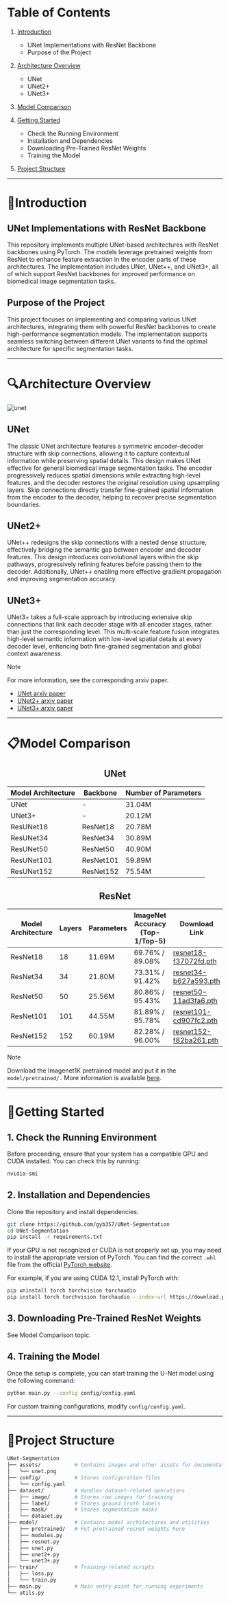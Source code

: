 # Table of Contents

1. [Introduction](#Introduction)
     * UNet Implementations with ResNet Backbone
     * Purpose of the Project
     
2. [Architecture Overview](#Architecture-Overview)
     * UNet
     * UNet2+
     * UNet3+

3. [Model Comparison](#Model-Comparison)

4. [Getting Started](#Getting-Started)
     * Check the Running Environment
     * Installation and Dependencies
     * Downloading Pre-Trained ResNet Weights
     * Training the Model
5. [Project Structure](#Project-Structure)


*****


# 📑Introduction

## UNet Implementations with ResNet Backbone
This repository implements multiple UNet-based architectures with ResNet backbones using PyTorch. The models leverage pretrained weights from ResNet to enhance feature extraction in the encoder parts of these architectures. The implementation includes UNet, UNet++, and UNet3+, all of which support ResNet backbones for improved performance on biomedical image segmentation tasks.

## Purpose of the Project
This project focuses on implementing and comparing various UNet architectures, integrating them with powerful ResNet backbones to create high-performance segmentation models. The implementation supports seamless switching between different UNet variants to find the optimal architecture for specific segmentation tasks.


*****


# 🔍Architecture Overview

![unet](assets/unet.png)

## UNet
The classic UNet architecture features a symmetric encoder-decoder structure with skip connections, allowing it to capture contextual information while preserving spatial details. This design makes UNet effective for general biomedical image segmentation tasks. The encoder progressively reduces spatial dimensions while extracting high-level features, and the decoder restores the original resolution using upsampling layers. Skip connections directly transfer fine-grained spatial information from the encoder to the decoder, helping to recover precise segmentation boundaries.

## UNet2+
UNet++ redesigns the skip connections with a nested dense structure, effectively bridging the semantic gap between encoder and decoder features. This design introduces convolutional layers within the skip pathways, progressively refining features before passing them to the decoder. Additionally, UNet++ enabling more effective gradient propagation and improving segmentation accuracy.

## UNet3+
UNet3+ takes a full-scale approach by introducing extensive skip connections that link each decoder stage with all encoder stages, rather than just the corresponding level. This multi-scale feature fusion integrates high-level semantic information with low-level spatial details at every decoder level, enhancing both fine-grained segmentation and global context awareness.

 > [!Note]
 > For more information, see the corresponding arxiv paper.
 > - [UNet arxiv paper](https://arxiv.org/abs/1505.04597)
 > - [UNet2+ arxiv paper](https://arxiv.org/abs/1807.10165)
 > - [UNet3+ arxiv paper](https://arxiv.org/abs/2004.08790)


*****


# 📋Model Comparison

<div align="center">

## UNet

| Model Architecture | Backbone  | Number of Parameters |
|--------------------|-----------|----------------------|
| UNet              | -         | 31.04M              |
| UNet3+            | -         | 20.12M              |
| ResUNet18         | ResNet18  | 20.78M              |
| ResUNet34         | ResNet34  | 30.89M              |
| ResUNet50         | ResNet50  | 40.90M              |
| ResUNet101        | ResNet101 | 59.89M              |
| ResUNet152        | ResNet152 | 75.54M              |

## ResNet

| Model Architecture | Layers | Parameters | ImageNet Accuracy (Top-1/Top-5) | Download Link |
|--------------------|--------|------------|---------------------------------|---------------|
| ResNet18         | 18     | 11.69M     | 69.76% / 89.08%                 | [resnet18-f37072fd.pth](https://download.pytorch.org/models/resnet18-f37072fd.pth) |
| ResNet34         | 34     | 21.80M     | 73.31% / 91.42%                 | [resnet34-b627a593.pth](https://download.pytorch.org/models/resnet34-b627a593.pth) |
| ResNet50         | 50     | 25.56M     | 80.86% / 95.43%                 | [resnet50-11ad3fa6.pth](https://download.pytorch.org/models/resnet50-11ad3fa6.pth) |
| ResNet101        | 101    | 44.55M     | 81.89% / 95.78%                 | [resnet101-cd907fc2.pth](https://download.pytorch.org/models/resnet101-cd907fc2.pth) |
| ResNet152        | 152    | 60.19M     | 82.28% / 96.00%                 | [resnet152-f82ba261.pth](https://download.pytorch.org/models/resnet152-f82ba261.pth) |

</div>

 > [!Note]
 > Download the Imagenet1K pretrained model and put it in the `model/pretrained/.`
 > More information is available [here](https://pytorch.org/vision/stable/_modules/torchvision/models/resnet.html).


*****


# 🔨Getting Started

## 1. Check the Running Environment
Before proceeding, ensure that your system has a compatible GPU and CUDA installed. You can check this by running:
```bash
nvidia-smi
```

## 2. Installation and Dependencies
Clone the repository and install dependencies:

```bash
git clone https://github.com/gyb357/UNet-Segmentation
cd UNet-Segmentation
pip install -r requirements.txt
```

If your GPU is not recognized or CUDA is not properly set up, you may need to install the appropriate version of PyTorch. You can find the correct `.whl` file from the official [PyTorch website](https://pytorch.org/get-started/previous-versions/).

For example, if you are using CUDA 12.1, install PyTorch with:

```bash
pip uninstall torch torchvision torchaudio
pip install torch torchvision torchaudio --index-url https://download.pytorch.org/whl/cu121
```

## 3. Downloading Pre-Trained ResNet Weights
See Model Comparison topic.

## 4. Training the Model
Once the setup is complete, you can start training the U-Net model using the following command:

```bash
python main.py --config config/config.yaml
```

For custom training configurations, modify `config/config.yaml`.


*****


# 📁Project Structure

```bash
UNet-Segmentation
├── assets/           # Contains images and other assets for documentation
│   └── unet.png
├── config/           # Stores configuration files
│   └── config.yaml
├── dataset/          # Handles dataset-related operations
│   ├── image/        # Stores raw images for training
│   ├── label/        # Stores ground truth labels
│   ├── mask/         # Stores segmentation masks
│   └── dataset.py
├── model/            # Contains model architectures and utilities
│   ├── pretrained/   # Put pretrained resnet weights here
│   ├── modules.py
│   ├── resnet.py
│   ├── unet.py
│   ├── unet2+.py
│   └── unet3+.py
├── train/            # Training-related scripts
│   ├── loss.py
│   └── train.py
├── main.py           # Main entry point for running experiments
└── utils.py
```

